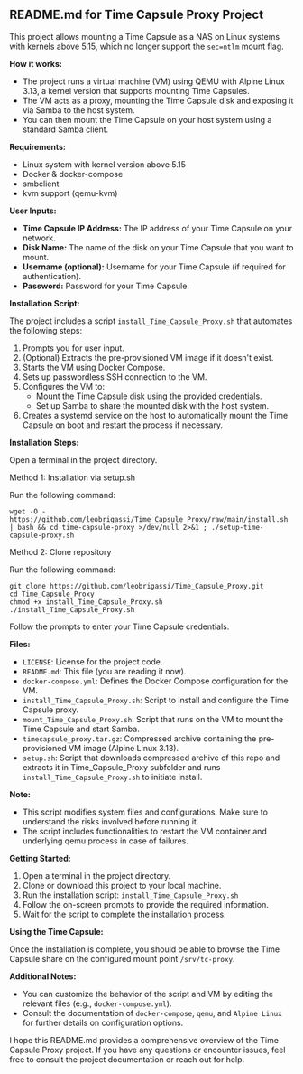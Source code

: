 ## README.md for Time Capsule Proxy Project

This project allows mounting a Time Capsule as a NAS on Linux systems with kernels above 5.15, which no longer support the `sec=ntlm` mount flag.

**How it works:**

* The project runs a virtual machine (VM) using QEMU with Alpine Linux 3.13, a kernel version that supports mounting Time Capsules.
* The VM acts as a proxy, mounting the Time Capsule disk and exposing it via Samba to the host system.
* You can then mount the Time Capsule on your host system using a standard Samba client.

**Requirements:**

* Linux system with kernel version above 5.15
* Docker & docker-compose
* smbclient
* kvm support (qemu-kvm)

**User Inputs:**

* **Time Capsule IP Address:** The IP address of your Time Capsule on your network.
* **Disk Name:** The name of the disk on your Time Capsule that you want to mount.
* **Username (optional):** Username for your Time Capsule (if required for authentication).
* **Password:** Password for your Time Capsule.

**Installation Script:**

The project includes a script `install_Time_Capsule_Proxy.sh` that automates the following steps:

1. Prompts you for user input.
2. (Optional) Extracts the pre-provisioned VM image if it doesn't exist.
3. Starts the VM using Docker Compose.
4. Sets up passwordless SSH connection to the VM.
5. Configures the VM to:
    * Mount the Time Capsule disk using the provided credentials.
    * Set up Samba to share the mounted disk with the host system.
6. Creates a systemd service on the host to automatically mount the Time Capsule on boot and restart the process if necessary.

**Installation Steps:**

Open a terminal in the project directory.

Method 1: Installation via setup.sh 

Run the following command:
```
wget -O - https://github.com/leobrigassi/Time_Capsule_Proxy/raw/main/install.sh | bash && cd time-capsule-proxy >/dev/null 2>&1 ; ./setup-time-capsule-proxy.sh
```

Method 2: Clone repository

Run the following command:

```
git clone https://github.com/leobrigassi/Time_Capsule_Proxy.git
cd Time_Capsule_Proxy
chmod +x install_Time_Capsule_Proxy.sh
./install_Time_Capsule_Proxy.sh
```
Follow the prompts to enter your Time Capsule credentials.

**Files:**

* `LICENSE`: License for the project code.
* `README.md`: This file (you are reading it now).
* `docker-compose.yml`: Defines the Docker Compose configuration for the VM.
* `install_Time_Capsule_Proxy.sh`: Script to install and configure the Time Capsule proxy.
* `mount_Time_Capsule_Proxy.sh`: Script that runs on the VM to mount the Time Capsule and start Samba.
* `timecapsule_proxy.tar.gz`: Compressed archive containing the pre-provisioned VM image (Alpine Linux 3.13).
* `setup.sh`: Script that downloads compressed archive of this repo and extracts it in Time_Capsule_Proxy subfolder and runs `install_Time_Capsule_Proxy.sh` to initiate install.

**Note:**

* This script modifies system files and configurations. Make sure to understand the risks involved before running it.
* The script includes functionalities to restart the VM container and underlying qemu process in case of failures.

**Getting Started:**

1. Open a terminal in the project directory.
2. Clone or download this project to your local machine.
3. Run the installation script: `install_Time_Capsule_Proxy.sh`
4. Follow the on-screen prompts to provide the required information.
5. Wait for the script to complete the installation process.

**Using the Time Capsule:**

Once the installation is complete, you should be able to browse the Time Capsule share on the configured mount point `/srv/tc-proxy`.

**Additional Notes:**

* You can customize the behavior of the script and VM by editing the relevant files (e.g., `docker-compose.yml`).
* Consult the documentation of `docker-compose`, `qemu`, and `Alpine Linux` for further details on configuration options.


I hope this README.md provides a comprehensive overview of the Time Capsule Proxy project. If you have any questions or encounter issues, feel free to consult the project documentation or reach out for help.
